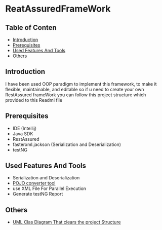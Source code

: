 # ReatAssuredFrameWork
## Table of Conten
-   [Introduction](#introduction)
-   [Prerequisites](#Prerequisites)
-   [Used Features And Tools](#UsedFeaturesAndTools)
-   [Others](#Others)
  
## Introduction
I have been used OOP paradigm to implement this framework, to make it flexible, maintainable, and editable so if u need to create your own RestAssured frameWork you can follow this project structure which provided to this Readmi file

## Prerequisites 
- IDE (Intellij)
- Java SDK
- RestAssured
- fasterxml.jackson (Serialization and Deserialization)
- testNG

## Used Features And Tools
- Serialization and Deserialization
- [POJO converter tool](https://json2csharp.com/code-converters/json-to-pojo)
- use XML File For Parallel Execution
- Generate testNG Report

## Others
- [UML Clas Diagram That clears the project Structure](https://drive.google.com/file/d/1jbfqFOfn4Hh8tm4d_Ji7BF1oVF9H2ox1/view?usp=sharing)

